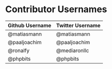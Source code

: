 # Contributor Usernames

| Github Username | Twitter Username |
| --------------- | ---------------- |
| @matiasmann | @matiasmann |
| @paaljoachim | @paaljoachim |
| @ronalfy | @mediaronllc |
| @phpbits | @phpbits |